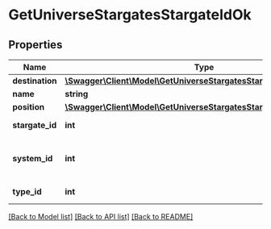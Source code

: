 # GetUniverseStargatesStargateIdOk

## Properties
Name | Type | Description | Notes
------------ | ------------- | ------------- | -------------
**destination** | [**\Swagger\Client\Model\GetUniverseStargatesStargateIdOkDestination**](GetUniverseStargatesStargateIdOkDestination.md) |  | [optional] 
**name** | **string** | name string | 
**position** | [**\Swagger\Client\Model\GetUniverseStargatesStargateIdOkPosition**](GetUniverseStargatesStargateIdOkPosition.md) |  | [optional] 
**stargate_id** | **int** | stargate_id integer | 
**system_id** | **int** | The solar system this stargate is in | 
**type_id** | **int** | type_id integer | 

[[Back to Model list]](../README.md#documentation-for-models) [[Back to API list]](../README.md#documentation-for-api-endpoints) [[Back to README]](../README.md)


